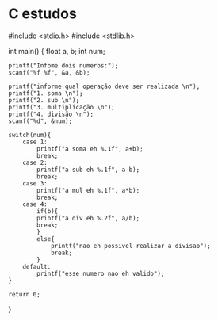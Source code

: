 # C estudos

#include <stdio.h>
#include <stdlib.h>

int main()
{
    float a, b; 
    int num;
    
    printf("Infome dois numeros:");
    scanf("%f %f", &a, &b);
    
    printf("informe qual operação deve ser realizada \n");
    printf("1. soma \n");
    printf("2. sub \n");
    printf("3. multiplicação \n");
    printf("4. divisão \n");
    scanf("%d", &num);
    
    switch(num){
        case 1:
            printf("a soma eh %.1f", a+b);
            break;
        case 2:
            printf("a sub eh %.1f", a-b);
            break;
        case 3:
            printf("a mul eh %.1f", a*b);
            break;
        case 4:
            if(b){
            printf("a div eh %.2f", a/b);
            break;
            }
            else{
                printf("nao eh possivel realizar a divisao");
                break;
            }
        default:
            printf("esse numero nao eh valido");
    }
    
    return 0;
}
